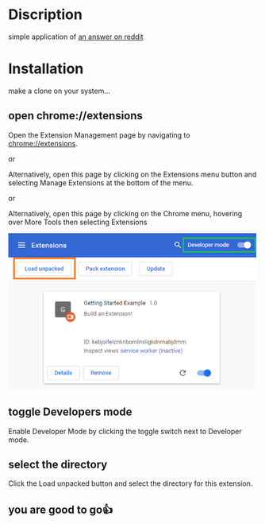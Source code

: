 # Discription

  simple application of [an answer on reddit](https://www.reddit.com/r/chrome/comments/e3txhi/change_pdfs_to_dark_mode/?utm_source=share&utm_medium=web2x&context=3)

# Installation
  make a clone on your system...

## open chrome://extensions
  Open the Extension Management page by navigating to [chrome://extensions](chrome://extensions).
  
  or
  
  Alternatively, open this page by clicking on the Extensions menu button and selecting Manage Extensions at the bottom of the menu.
  
  or
  
  Alternatively, open this page by clicking on the Chrome menu, hovering over More Tools then selecting Extensions
  
  <img src="./ext.png" width="500">

 ## toggle Developers mode
  Enable Developer Mode by clicking the toggle switch next to Developer mode.

 ## select the directory
  Click the Load unpacked button and select the directory for this extension.

 ## you are good to go👍
